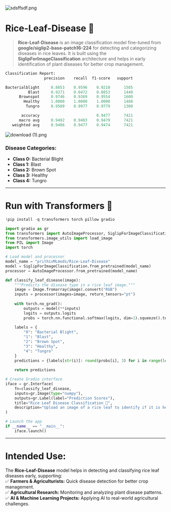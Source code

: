 ![sdsffsdf.png](https://cdn-uploads.huggingface.co/production/uploads/65bb837dbfb878f46c77de4c/RZ0c2zsJESPWMy4avejVY.png)

# **Rice-Leaf-Disease** 🌾  

> **Rice-Leaf-Disease** is an image classification model fine-tuned from **google/siglip2-base-patch16-224** for detecting and categorizing diseases in rice leaves. It is built using the **SiglipForImageClassification** architecture and helps in early identification of plant diseases for better crop management.
> 
```py
Classification Report:
                 precision    recall  f1-score   support

Bacterialblight     0.8853    0.9596    0.9210      1585
          Blast     0.9271    0.8472    0.8853      1440
      Brownspot     0.9746    0.9369    0.9554      1600
        Healthy     1.0000    1.0000    1.0000      1488
         Tungro     0.9589    0.9977    0.9779      1308

       accuracy                         0.9477      7421
      macro avg     0.9492    0.9483    0.9479      7421
   weighted avg     0.9486    0.9477    0.9474      7421
```

![download (1).png](https://cdn-uploads.huggingface.co/production/uploads/65bb837dbfb878f46c77de4c/iuXCriQpPXJmLeMy--WJr.png)

### **Disease Categories:**  
- **Class 0:** Bacterial Blight  
- **Class 1:** Blast  
- **Class 2:** Brown Spot  
- **Class 3:** Healthy  
- **Class 4:** Tungro  

---

# **Run with Transformers 🤗**  

```python
!pip install -q transformers torch pillow gradio
```  

```python
import gradio as gr
from transformers import AutoImageProcessor, SiglipForImageClassification
from transformers.image_utils import load_image
from PIL import Image
import torch

# Load model and processor
model_name = "prithivMLmods/Rice-Leaf-Disease"
model = SiglipForImageClassification.from_pretrained(model_name)
processor = AutoImageProcessor.from_pretrained(model_name)

def classify_leaf_disease(image):
    """Predicts the disease type in a rice leaf image."""
    image = Image.fromarray(image).convert("RGB")
    inputs = processor(images=image, return_tensors="pt")
    
    with torch.no_grad():
        outputs = model(**inputs)
        logits = outputs.logits
        probs = torch.nn.functional.softmax(logits, dim=1).squeeze().tolist()
    
    labels = {
        "0": "Bacterial Blight",
        "1": "Blast",
        "2": "Brown Spot",
        "3": "Healthy",
        "4": "Tungro"
    }
    predictions = {labels[str(i)]: round(probs[i], 3) for i in range(len(probs))}
    
    return predictions

# Create Gradio interface
iface = gr.Interface(
    fn=classify_leaf_disease,
    inputs=gr.Image(type="numpy"),
    outputs=gr.Label(label="Prediction Scores"),
    title="Rice Leaf Disease Classification 🌾",
    description="Upload an image of a rice leaf to identify if it is healthy or affected by diseases like Bacterial Blight, Blast, Brown Spot, or Tungro."
)

# Launch the app
if __name__ == "__main__":
    iface.launch()
```

---

# **Intended Use:**  

The **Rice-Leaf-Disease** model helps in detecting and classifying rice leaf diseases early, supporting:  
✅ **Farmers & Agriculturists:** Quick disease detection for better crop management.  
✅ **Agricultural Research:** Monitoring and analyzing plant disease patterns.  
✅ **AI & Machine Learning Projects:** Applying AI to real-world agricultural challenges.  
